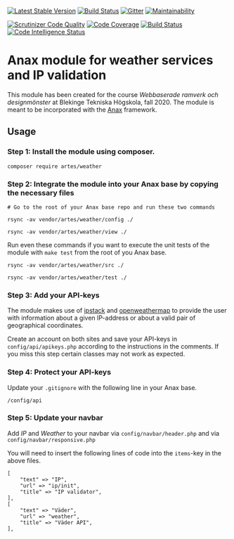 [![Latest Stable Version](https://poser.pugx.org/artes/weather/v/stable)](https://packagist.org/packages/artes/weather)
[![Build Status](https://travis-ci.com/ahonson/weather.svg?branch=main)](https://travis-ci.com/ahonson/weather)
[![Gitter](https://badges.gitter.im/ahonson/weather.svg)](https://gitter.im/ahonson/weather?utm_source=badge&utm_medium=badge&utm_campaign=pr-badge)
[![Maintainability](https://api.codeclimate.com/v1/badges/37e71c6e5603861da840/maintainability)](https://codeclimate.com/github/ahonson/weather/maintainability)

[![Scrutinizer Code Quality](https://scrutinizer-ci.com/g/ahonson/weather/badges/quality-score.png?b=main)](https://scrutinizer-ci.com/g/ahonson/weather/?branch=main)
[![Code Coverage](https://scrutinizer-ci.com/g/ahonson/weather/badges/coverage.png?b=main)](https://scrutinizer-ci.com/g/ahonson/weather/?branch=main)
[![Build Status](https://scrutinizer-ci.com/g/ahonson/weather/badges/build.png?b=main)](https://scrutinizer-ci.com/g/ahonson/weather/build-status/main)
[![Code Intelligence Status](https://scrutinizer-ci.com/g/ahonson/weather/badges/code-intelligence.svg?b=main)](https://scrutinizer-ci.com/code-intelligence)


Anax module for weather services and IP validation
==================================================

This module has been created for the course *Webbaserade ramverk och designmönster* at Blekinge Tekniska Högskola, fall 2020. The module is meant to be incorporated with the [Anax](https://github.com/canax/anax-ramverk1-me) framework.

## Usage

### Step 1: Install the module using composer.

`composer require artes/weather`

### Step 2: Integrate the module into your Anax base by copying the necessary files

`# Go to the root of your Anax base repo and run these two commands`

`rsync -av vendor/artes/weather/config ./`

`rsync -av vendor/artes/weather/view ./`

Run even these commands if you want to execute the unit tests of the module with `make test` from the root of you Anax base.

`rsync -av vendor/artes/weather/src ./`

`rsync -av vendor/artes/weather/test ./`

### Step 3: Add your API-keys

The module makes use of [ipstack](https://ipstack.com/) and [openweathermap](https://openweathermap.org/) to provide the user with information about a given IP-address or about a valid pair of geographical coordinates.

Create an account on both sites and save your API-keys in `config/api/apikeys.php` according to the instructions in the comments. If you miss this step certain classes may not work as expected.

### Step 4: Protect your API-keys

Update your `.gitignore` with the following line in your Anax base.

`/config/api`

### Step 5: Update your navbar

Add *IP* and *Weather* to your navbar via `config/navbar/header.php` and via `config/navbar/responsive.php`

You will need to insert the following lines of code into the `items`-key in the above files.

```
[
    "text" => "IP",
    "url" => "ip/init",
    "title" => "IP validator",
],
[
    "text" => "Väder",
    "url" => "weather",
    "title" => "Väder API",
],
```
